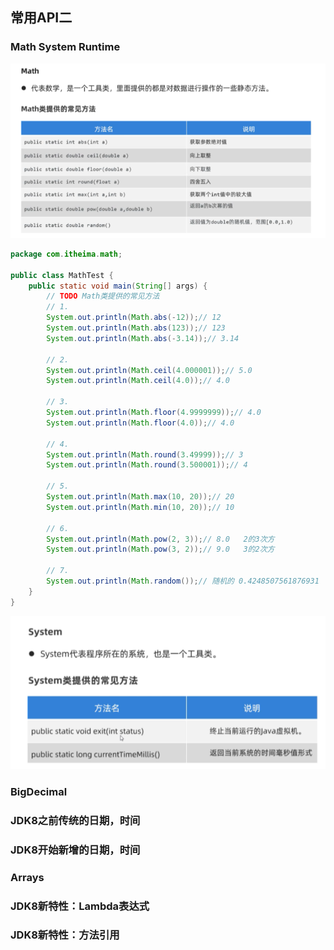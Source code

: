##  常用API二    
###  Math System Runtime  
![img_94.png](img_94.png)  
```java
package com.itheima.math;

public class MathTest {
    public static void main(String[] args) {
        // TODO Math类提供的常见方法
        // 1.
        System.out.println(Math.abs(-12));// 12
        System.out.println(Math.abs(123));// 123
        System.out.println(Math.abs(-3.14));// 3.14

        // 2.
        System.out.println(Math.ceil(4.000001));// 5.0
        System.out.println(Math.ceil(4.0));// 4.0

        // 3.
        System.out.println(Math.floor(4.9999999));// 4.0
        System.out.println(Math.floor(4.0));// 4.0

        // 4.
        System.out.println(Math.round(3.49999));// 3
        System.out.println(Math.round(3.500001));// 4

        // 5.
        System.out.println(Math.max(10, 20));// 20
        System.out.println(Math.min(10, 20));// 10

        // 6.
        System.out.println(Math.pow(2, 3));// 8.0   2的3次方
        System.out.println(Math.pow(3, 2));// 9.0   3的2次方

        // 7.
        System.out.println(Math.random());// 随机的 0.4248507561876931
    }
}

```
![img_95.png](img_95.png)  


###  BigDecimal  

###  JDK8之前传统的日期，时间  

###  JDK8开始新增的日期，时间

###  Arrays  

###  JDK8新特性：Lambda表达式 

###  JDK8新特性：方法引用  

